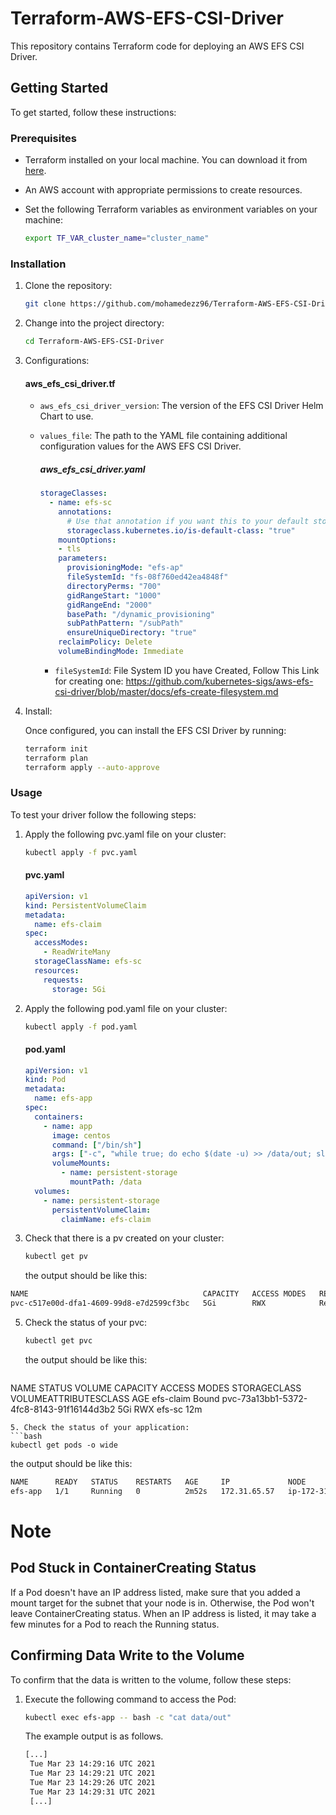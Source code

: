 # Terraform-AWS-EFS-CSI-Driver
This repository contains Terraform code for deploying an AWS EFS CSI Driver.

## Getting Started

To get started, follow these instructions:

### Prerequisites

- Terraform installed on your local machine. You can download it from [here](https://www.terraform.io/downloads.html).
- An AWS account with appropriate permissions to create resources.
- Set the following Terraform variables as environment variables on your machine:

    ```bash
    export TF_VAR_cluster_name="cluster_name"
    ```


### Installation

1. Clone the repository:

    ```bash
    git clone https://github.com/mohamedezz96/Terraform-AWS-EFS-CSI-Driver.git
    ```
2. Change into the project directory:

    ```bash
    cd Terraform-AWS-EFS-CSI-Driver
    ```
3. Configurations:
      #### aws_efs_csi_driver.tf
      - `aws_efs_csi_driver_version`: The version of the EFS CSI Driver Helm Chart to use.
      - `values_file`: The path to the YAML file containing additional configuration values for the AWS EFS CSI Driver.
    
        ##### aws_efs_csi_driver.yaml
        ```yaml
        storageClasses: 
          - name: efs-sc
            annotations:
              # Use that annotation if you want this to your default storageclass
              storageclass.kubernetes.io/is-default-class: "true"
            mountOptions:
            - tls
            parameters:
              provisioningMode: "efs-ap"
              fileSystemId: "fs-08f760ed42ea4848f"
              directoryPerms: "700"
              gidRangeStart: "1000"
              gidRangeEnd: "2000"
              basePath: "/dynamic_provisioning"
              subPathPattern: "/subPath"
              ensureUniqueDirectory: "true"
            reclaimPolicy: Delete
            volumeBindingMode: Immediate
        ```
        - `fileSystemId`: File System ID you have Created, Follow This Link for creating one:
                          https://github.com/kubernetes-sigs/aws-efs-csi-driver/blob/master/docs/efs-create-filesystem.md
4. Install: 

    Once configured, you can install the EFS CSI Driver by running:
    
    ```bash
    terraform init
    terraform plan
    terraform apply --auto-approve
    ```

### Usage
To test your driver follow the following steps:

1. Apply the following pvc.yaml file on your cluster:
    ```bash
    kubectl apply -f pvc.yaml
    ```
    #### pvc.yaml
    ```yaml
    apiVersion: v1
    kind: PersistentVolumeClaim
    metadata:
      name: efs-claim
    spec:
      accessModes:
        - ReadWriteMany
      storageClassName: efs-sc
      resources:
        requests:
          storage: 5Gi
    ```

2. Apply the following pod.yaml file on your cluster:
    ```bash
    kubectl apply -f pod.yaml
    ```
    #### pod.yaml
    ```yaml
    apiVersion: v1
    kind: Pod
    metadata:
      name: efs-app
    spec:
      containers:
        - name: app
          image: centos
          command: ["/bin/sh"]
          args: ["-c", "while true; do echo $(date -u) >> /data/out; sleep 5; done"]
          volumeMounts:
            - name: persistent-storage
              mountPath: /data
      volumes:
        - name: persistent-storage
          persistentVolumeClaim:
            claimName: efs-claim
    ```

3. Check that there is a pv created on your cluster:
    ```bash
    kubectl get pv
    ```
   the output should be like this:
```bash
NAME                                       CAPACITY   ACCESS MODES   RECLAIM POLICY   STATUS   CLAIM               STORAGECLASS   VOLUMEATTRIBUTESCLASS   REASON   AGE
pvc-c517e00d-dfa1-4609-99d8-e7d2599cf3bc   5Gi        RWX            Retain           Bound    default/efs-claim   efs-sc         <unset>
```
    
5. Check the status of your pvc:
    ```bash
    kubectl get pvc
    ```
   the output should be like this:
   ```bash
NAME        STATUS   VOLUME                                     CAPACITY   ACCESS MODES   STORAGECLASS   VOLUMEATTRIBUTESCLASS   AGE
efs-claim   Bound    pvc-73a13bb1-5372-4fc8-8143-91f16144d3b2   5Gi        RWX            efs-sc         <unset>                 12m
   ```
5. Check the status of your application:
```bash
kubectl get pods -o wide
```
   the output should be like this:
   ```bash
NAME      READY   STATUS    RESTARTS   AGE     IP             NODE                            NOMINATED NODE   READINESS GATES
efs-app   1/1     Running   0          2m52s   172.31.65.57   ip-172-31-70-202.ec2.internal   <none>           <none>
   ```
# Note

## Pod Stuck in ContainerCreating Status

If a Pod doesn't have an IP address listed, make sure that you added a mount target for the subnet that your node is in. Otherwise, the Pod won't leave ContainerCreating status. When an IP address is listed, it may take a few minutes for a Pod to reach the Running status.

## Confirming Data Write to the Volume

To confirm that the data is written to the volume, follow these steps:

1. Execute the following command to access the Pod:
   ```bash
   kubectl exec efs-app -- bash -c "cat data/out"
   ```
   The example output is as follows.
   ```bash
   [...]
    Tue Mar 23 14:29:16 UTC 2021
    Tue Mar 23 14:29:21 UTC 2021
    Tue Mar 23 14:29:26 UTC 2021
    Tue Mar 23 14:29:31 UTC 2021
    [...]
   ```

